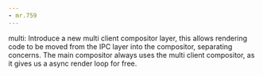 ```yaml
---
- mr.759
---
```

multi: Introduce a new multi client compositor layer, this allows rendering code
to be moved from the IPC layer into the compositor, separating concerns. The
main compositor always uses the multi client compositor, as it gives us a async
render loop for free.
